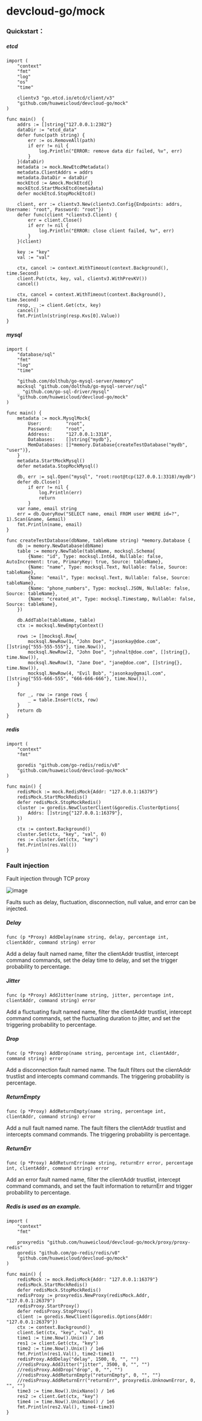 # devcloud-go/mock

### Quickstart：

##### etcd

```bigquery
import (
    "context"
    "fmt"
    "log"
    "os"
    "time"
    
    clientv3 "go.etcd.io/etcd/client/v3"
    "github.com/huaweicloud/devcloud-go/mock"
)

func main()  {
    addrs := []string{"127.0.0.1:2382"}
    dataDir := "etcd_data"
    defer func(path string) {
        err := os.RemoveAll(path)
        if err != nil {
            log.Println("ERROR: remove data dir failed, %v", err)
        }
    }(dataDir)
    metadata := mock.NewEtcdMetadata()
    metadata.ClientAddrs = addrs
    metadata.DataDir = dataDir
    mockEtcd := &mock.MockEtcd{}
    mockEtcd.StartMockEtcd(metadata)
    defer mockEtcd.StopMockEtcd()
    
    client, err := clientv3.New(clientv3.Config{Endpoints: addrs, Username: "root", Password: "root"})
    defer func(client *clientv3.Client) {
        err = client.Close()
        if err != nil {
            log.Println("ERROR: close client failed, %v", err)
        }
    }(client)
    
    key := "key"
    val := "val"
    
    ctx, cancel := context.WithTimeout(context.Background(), time.Second)
    client.Put(ctx, key, val, clientv3.WithPrevKV())
    cancel()
    
    ctx, cancel = context.WithTimeout(context.Background(), time.Second)
    resp, _ := client.Get(ctx, key)
    cancel()
    fmt.Println(string(resp.Kvs[0].Value))
}

```

##### mysql

```bigquery
import (
    "database/sql"
    "fmt"
    "log"
    "time"
    
    "github.com/dolthub/go-mysql-server/memory"
    mocksql "github.com/dolthub/go-mysql-server/sql"
    _ "github.com/go-sql-driver/mysql"
    "github.com/huaweicloud/devcloud-go/mock"
)

func main() {
    metadata := mock.MysqlMock{
        User:         "root",
        Password:     "root",
        Address:      "127.0.0.1:3318",
        Databases:    []string{"mydb"},
        MemDatabases: []*memory.Database{createTestDatabase("mydb", "user")},
    }
    metadata.StartMockMysql()
    defer metadata.StopMockMysql()
    
    db, err := sql.Open("mysql", "root:root@tcp(127.0.0.1:3318)/mydb")
    defer db.Close()
        if err != nil {
            log.Println(err)
            return 
        }
    var name, email string
    err = db.QueryRow("SELECT name, email FROM user WHERE id=?", 1).Scan(&name, &email)
    fmt.Println(name, email)
}

func createTestDatabase(dbName, tableName string) *memory.Database {
    db := memory.NewDatabase(dbName)
    table := memory.NewTable(tableName, mocksql.Schema{
        {Name: "id", Type: mocksql.Int64, Nullable: false, AutoIncrement: true, PrimaryKey: true, Source: tableName},
        {Name: "name", Type: mocksql.Text, Nullable: false, Source: tableName},
        {Name: "email", Type: mocksql.Text, Nullable: false, Source: tableName},
        {Name: "phone_numbers", Type: mocksql.JSON, Nullable: false, Source: tableName},
        {Name: "created_at", Type: mocksql.Timestamp, Nullable: false, Source: tableName},
    })
    
    db.AddTable(tableName, table)
    ctx := mocksql.NewEmptyContext()
    
    rows := []mocksql.Row{
        mocksql.NewRow(1, "John Doe", "jasonkay@doe.com", []string{"555-555-555"}, time.Now()),
        mocksql.NewRow(2, "John Doe", "johnalt@doe.com", []string{}, time.Now()),
        mocksql.NewRow(3, "Jane Doe", "jane@doe.com", []string{}, time.Now()),
        mocksql.NewRow(4, "Evil Bob", "jasonkay@gmail.com", []string{"555-666-555", "666-666-666"}, time.Now()),
    }
    
    for _, row := range rows {
        _ = table.Insert(ctx, row)
    }
    return db
}
```

##### redis

```bigquery
import (
    "context"
    "fmt"
    
    goredis "github.com/go-redis/redis/v8"
    "github.com/huaweicloud/devcloud-go/mock"
)

func main() {
    redisMock := mock.RedisMock{Addr: "127.0.0.1:16379"}
    redisMock.StartMockRedis()
    defer redisMock.StopMockRedis()
    cluster := goredis.NewClusterClient(&goredis.ClusterOptions{
        Addrs: []string{"127.0.0.1:16379"},
    })
    
    ctx := context.Background()
    cluster.Set(ctx, "key", "val", 0)
    res := cluster.Get(ctx, "key")
    fmt.Println(res.Val())
}
```

### Fault injection
Fault injection through TCP proxy

![image](../img/proxy.png)

Faults such as delay, fluctuation, disconnection, null value, and error can be injected.

##### Delay
```bigquery
func (p *Proxy) AddDelay(name string, delay, percentage int, clientAddr, command string) error
```
Add a delay fault named name, filter the clientAddr trustlist, intercept command commands, set the delay time to delay, and set the trigger probability to percentage.

##### Jitter
```bigquery
func (p *Proxy) AddJitter(name string, jitter, percentage int, clientAddr, command string) error
```
Add a fluctuating fault named name, filter the clientAddr trustlist, intercept command commands, set the fluctuating duration to jitter, and set the triggering probability to percentage.

##### Drop
```bigquery
func (p *Proxy) AddDrop(name string, percentage int, clientAddr, command string) error
```
Add a disconnection fault named name. The fault filters out the clientAddr trustlist and intercepts command commands. The triggering probability is percentage.

##### ReturnEmpty
```bigquery
func (p *Proxy) AddReturnEmpty(name string, percentage int, clientAddr, command string) error
```
Add a null fault named name. The fault filters the clientAddr trustlist and intercepts command commands. The triggering probability is percentage.

##### ReturnErr
```bigquery
func (p *Proxy) AddReturnErr(name string, returnErr error, percentage int, clientAddr, command string) error
```
Add an error fault named name, filter the clientAddr trustlist, intercept command commands, and set the fault information to returnErr and trigger probability to percentage.

##### Redis is used as an example.
```bigquery
import (
    "context"
    "fmt"
    
    proxyredis "github.com/huaweicloud/devcloud-go/mock/proxy/proxy-redis"
    goredis "github.com/go-redis/redis/v8"
    "github.com/huaweicloud/devcloud-go/mock"
)

func main() {
    redisMock := mock.RedisMock{Addr: "127.0.0.1:16379"}
    redisMock.StartMockRedis()
    defer redisMock.StopMockRedis()
    redisProxy := proxyredis.NewProxy(redisMock.Addr, "127.0.0.1:26379")
    redisProxy.StartProxy()
    defer redisProxy.StopProxy()
    client := goredis.NewClient(&goredis.Options{Addr: "127.0.0.1:26379"})
    ctx := context.Background()
    client.Set(ctx, "key", "val", 0)
    time1 := time.Now().Unix() / 1e6
    res1 := client.Get(ctx, "key")
    time2 := time.Now().Unix() / 1e6
    fmt.Println(res1.Val(), time2-time1)
    redisProxy.AddDelay("delay", 1500, 0, "", "")
    //redisProxy.AddJitter("jitter", 3500, 0, "", "")
    //redisProxy.AddDrop("drop", 0, "", "")
    //redisProxy.AddReturnEmpty("returnEmpty", 0, "", "")
    //redisProxy.AddReturnErr("returnErr", proxyredis.UnknownError, 0, "", "")
    time3 := time.Now().UnixNano() / 1e6
    res2 := client.Get(ctx, "key")
    time4 := time.Now().UnixNano() / 1e6
    fmt.Println(res2.Val(), time4-time3)
}
```